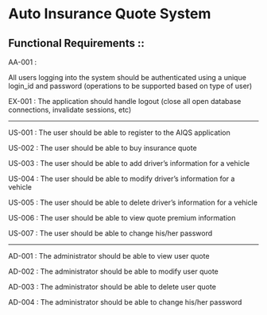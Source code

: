 # Auto Insurance Quote System


Functional Requirements ::
---------------------------
AA-001 :

All users logging into the system should be authenticated using a unique login_id and password (operations to be supported based on type of user)

EX-001 :
The application should handle logout (close all open database connections, invalidate sessions, etc)

---------------------------------------------------------------------------------

US-001 : The user should be able to register to the AIQS application

US-002 : The user should be able to buy insurance quote

US-003 : The user should be able to add driver’s information for a vehicle

US-004 : The user should be able to modify driver’s information for a vehicle

US-005 : The user should be able to delete driver’s information for a vehicle

US-006 : The user should be able to view quote premium information

US-007 : The user should be able to change his/her password

---------------------------------------------------------------------------------

AD-001 : The administrator should be able to view user quote

AD-002 : The administrator should be able to modify user quote

AD-003 : The administrator should be able to delete user quote

AD-004 : The administrator should be able to change his/her password


